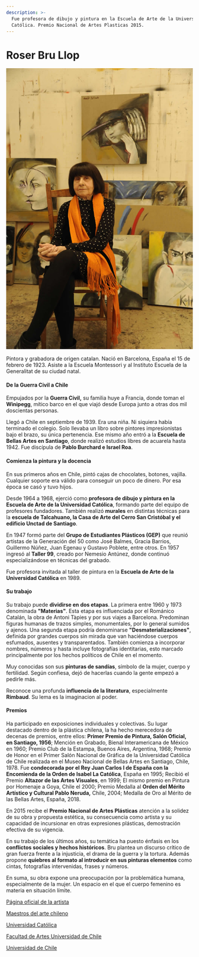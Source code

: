 ```yaml
---
description: >-
  Fue profesora de dibujo y pintura en la Escuela de Arte de la Universidad
  Católica. Premio Nacional de Artes Plasticas 2015.
---
```


# Roser Bru Llop

![Roser Bru. Foto: Roserbru.cl](../../.gitbook/assets/roser-bru-galeria-2.jpg)

Pintora y grabadora de origen catalan. Nació en Barcelona, España el 15 de febrero de 1923. Asiste a la Escuela Montessori y al Instituto Escuela de la Generalitat de su ciudad natal.

#### De la Guerra Civil a Chile

Empujados por la **Guerra Civil,** su familia huye a Francia, donde toman el **Winipegg**, mítico barco en el que viajó desde Europa junto a otras dos mil doscientas personas.

Llegó a Chile en septiembre de 1939. Era una niña. Ni siquiera había terminado el colegio. Solo llevaba un libro sobre pintores impresionistas bajo el brazo, su única pertenencia. Ese mismo año entró a la **Escuela de Bellas Artes en Santiago**, donde realizó estudios libres de acuarela hasta 1942. Fue discípula de **Pablo Burchard e Israel Roa**.

#### Comienza la pintura y la docencia

En sus primeros años en Chile, pintó cajas de chocolates, botones, vajilla. Cualquier soporte era válido para conseguir un poco de dinero. Por esa época se casó y tuvo hijos.

Desde 1964 a 1968, ejerció como **profesora de dibujo y pintura en la Escuela de Arte de la Universidad Católica**, formando parte del equipo de profesores fundadores. También realizó **murales** en distintas técnicas para la **escuela de Talcahuano, la Casa de Arte del Cerro San Cristóbal y el edificio Unctad de Santiago**.

En 1947 formó parte del **Grupo de Estudiantes Plásticos \(GEP\)** que reunió artistas de la Generación del 50 como José Balmes, Gracia Barrios, Guillermo Núñez, Juan Egenau y Gustavo Poblete, entre otros. En 1957 ingresó al **Taller 99**, creado por Nemesio Antúnez, donde continuó especializándose en técnicas del grabado.

Fue profesora invitada al taller de pintura en la **Escuela de Arte de la Universidad Católica** en 1989.

#### Su trabajo

Su trabajo puede **dividirse en dos etapas**. La primera entre 1960 y 1973 denominada **"Materias"**. Esta etapa es influenciada por el Románico Catalán, la obra de Antoni Tàpies y por sus viajes a Barcelona. Predominan figuras humanas de trazos simples, monumentales, por lo general sumidos y ajenos. Una segunda etapa podría denominarse **"Desmaterializaciones"**, definida por grandes cuerpos sin mirada que van haciéndose cuerpos esfumados, ausentes y transparentados. También comienza a incorporar nombres, números y hasta incluye fotografías identitarias, esto marcado principalmente por los hechos políticos de Chile en el momento.

Muy conocidas son sus **pinturas de sandías**, símbolo de la mujer, cuerpo y fertilidad. Según confiesa, dejó de hacerlas cuando la gente empezó a pedirle más.

Reconoce una profunda **influencia de la literatura**, especialmente **Rimbaud**. Su lema es la imaginacion al poder.

#### Premios

Ha participado en exposiciones individuales y colectivas. Su lugar destacado dentro de la plástica chilena, la ha hecho merecedora de decenas de premios, entre ellos: **Primer Premio de Pintura, Salón Oficial, en Santiago, 1956**; Mención en Grabado, Bienal Interamericana de México en 1960; Premio Club de la Estampa, Buenos Aires, Argentina, 1968; Premio de Honor en el Primer Salón Nacional de Gráfica de la Universidad Católica de Chile realizada en el Museo Nacional de Bellas Artes en Santiago, Chile, 1978. Fue **condecorada por el Rey Juan Carlos I de España con la Encomienda de la Orden de Isabel La Católica**, España en 1995; Recibió el Premio **Altazor de las Artes Visuales**, en 1999; El mismo premio en Pintura por Homenaje a Goya, Chile el 2000; Premio Medalla al **Orden del Mérito Artístico y Cultural Pablo Neruda,** Chile, 2004; Medalla de Oro al Mérito de las Bellas Artes, España, 2018.

En 2015 recibe el **Premio Nacional de Artes Plásticas** atención a la solidez de su obra y propuesta estética, su consecuencia como artista y su capacidad de incursionar en otras expresiones plásticas, demostración efectiva de su vigencia.

En su trabajo de los últimos años, su temática ha puesto énfasis en los **conflictos sociales y hechos históricos**. Bru plantea un discurso crítico de gran fuerza frente a la injusticia, el drama de la guerra y la tortura. Además propone **quiebres al formato al introducir en sus pinturas elementos** como cintas, fotografías intervenidas, frases y números.

En suma, su obra expone una preocupación por la problemática humana, especialmente de la mujer. Un espacio en el que el cuerpo femenino es materia en situación límite.

[Página oficial de la artista ](http://roserbru.cl)

[Maestros del arte chileno](https://www.youtube.com/watch?v=fPwmS9CqcCE)

[Universidad Católica](https://www.uc.cl/es/la-universidad/premios-nacionales/31445-roser-bru-llop)

[Facultad de Artes Universidad de Chile](http://www.artes.uchile.cl/videos/119150/microdocumental-sobre-la-artista-roser-bru-llop)

[Universidad de Chile](http://www.uchile.cl/portal/presentacion/historia/grandes-figuras/premios-nacionales/artes/114525/roser-bru-llop)



